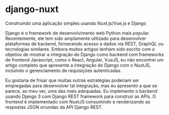 # django-nuxt
Construindo uma aplicação simples usando Nuxt.js/Vue.js e Django

Django é o framework de desenvolvimento web Python mais popular.
Recentemente, ele tem sido amplamente utilizado para desenvolver plataformas de backend, 
fornecendo acesso a dados via REST, GraphQL ou tecnologias similares. 
Embora muitos artigos tenham sido escrito com o objetivo de mostrar a integração do Django como backend com frameworks de frontend Javascript,
como o React, Angular, VueJS, eu não encontrei um artigo completo que apresente a integração do Django com o NuxtJS, 
incluindo o gerenciamento de requisições autenticadas.

Eu gostaria de frisar que muitas outras estratégias poderiam ser empregadas para desenvolver tal integração, 
mas eu apresento a que se parece, ao meu ver, uma das mais adequadas. Eu implemento o backend usando Django 3 com Django REST framework para construir as APIs. 
O frontend é implementado com NuxtJS consumindo e renderizando as respostas JSON oriundas da API Django REST.
